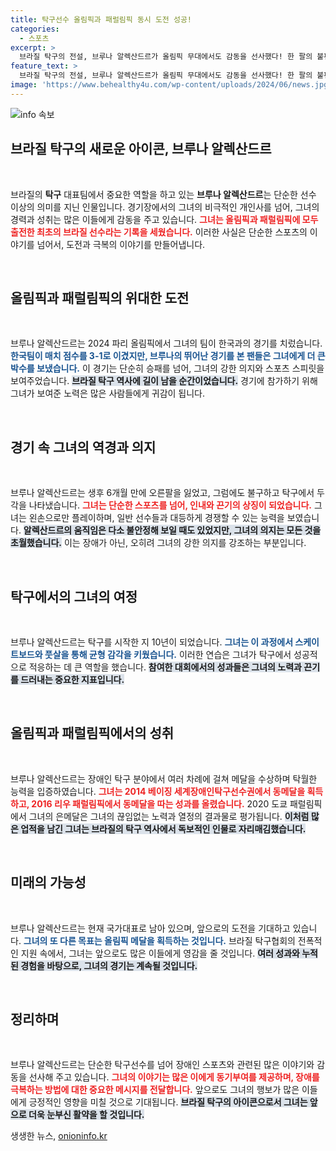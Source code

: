 ```yaml
---
title: 탁구선수 올림픽과 패럴림픽 동시 도전 성공!
categories:
  - 스포츠
excerpt: >
  브라질 탁구의 전설, 브루나 알렉산드르가 올림픽 무대에서도 감동을 선사했다! 한 팔의 불편함을 극복한 그녀가 한국과의 경기 후 뜨거운 박수를 받으며 기록의 주인공이 되었다. 알렉산드르의 도전이 보여준 희망의 메시지에 당신도 주목해보세요!
feature_text: >
  브라질 탁구의 전설, 브루나 알렉산드르가 올림픽 무대에서도 감동을 선사했다! 한 팔의 불편함을 극복한 그녀가 한국과의 경기 후 뜨거운 박수를 받으며 기록의 주인공이 되었다. 알렉산드르의 도전이 보여준 희망의 메시지에 당신도 주목해보세요!
image: 'https://www.behealthy4u.com/wp-content/uploads/2024/06/news.jpg'
---
```


<p><img src="https://www.behealthy4u.com/wp-content/uploads/2024/06/news.jpg" alt="info 속보" /></p>

<h2 data-ke-size="size26">브라질 탁구의 새로운 아이콘, 브루나 알렉산드르</h2>

<p data-ke-size="size16">&nbsp;</p>

<p>브라질의 <b>탁구</b> 대표팀에서 중요한 역할을 하고 있는 <b>브루나 알렉산드르</b>는 단순한 선수 이상의 의미를 지닌 인물입니다. 경기장에서의 그녀의 비극적인 개인사를 넘어, 그녀의 경력과 성취는 많은 이들에게 감동을 주고 있습니다. <b><span style="color: #ee2323;">그녀는 올림픽과 패럴림픽에 모두 출전한 최초의 브라질 선수라는 기록을 세웠습니다.</span></b> 이러한 사실은 단순한 스포츠의 이야기를 넘어서, 도전과 극복의 이야기를 만들어냅니다.</p>

<p data-ke-size="size16">&nbsp;</p>

<h2 data-ke-size="size26">올림픽과 패럴림픽의 위대한 도전</h2>

<p data-ke-size="size16">&nbsp;</p>

<p>브루나 알렉산드르는 2024 파리 올림픽에서 그녀의 팀이 한국과의 경기를 치렀습니다. <b><span style="color: #1a5490;">한국팀이 매치 점수를 3-1로 이겼지만, 브루나의 뛰어난 경기를 본 팬들은 그녀에게 더 큰 박수를 보냈습니다.</span></b> 이 경기는 단순히 승패를 넘어, 그녀의 강한 의지와 스포츠 스피릿을 보여주었습니다. <b><span style="background-color: #21538527;">브라질 탁구 역사에 길이 남을 순간이었습니다.</span></b> 경기에 참가하기 위해 그녀가 보여준 노력은 많은 사람들에게 귀감이 됩니다.</p>

<p data-ke-size="size16">&nbsp;</p>

<h2 data-ke-size="size26">경기 속 그녀의 역경과 의지</h2>

<p data-ke-size="size16">&nbsp;</p>

<p>브루나 알렉산드르는 생후 6개월 만에 오른팔을 잃었고, 그럼에도 불구하고 탁구에서 두각을 나타냈습니다. <b><span style="color: #ee2323;">그녀는 단순한 스포츠를 넘어, 인내와 끈기의 상징이 되었습니다.</span></b> 그녀는 왼손으로만 플레이하며, 일반 선수들과 대등하게 경쟁할 수 있는 능력을 보였습니다. <b><span style="background-color: #21538527;">알렉산드르의 움직임은 다소 불안정해 보일 때도 있었지만, 그녀의 의지는 모든 것을 초월했습니다.</span></b> 이는 장애가 아닌, 오히려 그녀의 강한 의지를 강조하는 부분입니다.</p>

<p data-ke-size="size16">&nbsp;</p>

<h2 data-ke-size="size26">탁구에서의 그녀의 여정</h2>

<p data-ke-size="size16">&nbsp;</p>

<p>브루나 알렉산드르는 탁구를 시작한 지 10년이 되었습니다. <b><span style="color: #1a5490;">그녀는 이 과정에서 스케이트보드와 풋살을 통해 균형 감각을 키웠습니다.</span></b> 이러한 연습은 그녀가 탁구에서 성공적으로 적응하는 데 큰 역할을 했습니다. <b><span style="background-color: #21538527;">참여한 대회에서의 성과들은 그녀의 노력과 끈기를 드러내는 중요한 지표입니다.</span></b></p>

<p data-ke-size="size16">&nbsp;</p>

<h2 data-ke-size="size26">올림픽과 패럴림픽에서의 성취</h2>

<p data-ke-size="size16">&nbsp;</p>

<p>브루나 알렉산드르는 장애인 탁구 분야에서 여러 차례에 걸쳐 메달을 수상하며 탁월한 능력을 입증하였습니다. <b><span style="color: #ee2323;">그녀는 2014 베이징 세계장애인탁구선수권에서 동메달을 획득하고, 2016 리우 패럴림픽에서 동메달을 따는 성과를 올렸습니다.</span></b> 2020 도쿄 패럴림픽에서 그녀의 은메달은 그녀의 끊임없는 노력과 열정의 결과물로 평가됩니다. <b><span style="background-color: #21538527;">이처럼 많은 업적을 남긴 그녀는 브라질의 탁구 역사에서 독보적인 인물로 자리매김했습니다.</span></b></p>

<p data-ke-size="size16">&nbsp;</p>

<h2 data-ke-size="size26">미래의 가능성</h2>

<p data-ke-size="size16">&nbsp;</p>

<p>브루나 알렉산드르는 현재 국가대표로 남아 있으며, 앞으로의 도전을 기대하고 있습니다. <b><span style="color: #1a5490;">그녀의 또 다른 목표는 올림픽 메달을 획득하는 것입니다.</span></b> 브라질 탁구협회의 전폭적인 지원 속에서, 그녀는 앞으로도 많은 이들에게 영감을 줄 것입니다. <b><span style="background-color: #21538527;">여러 성과와 누적된 경험을 바탕으로, 그녀의 경기는 계속될 것입니다.</span></b></p>

<p data-ke-size="size16">&nbsp;</p>

<h2 data-ke-size="size26">정리하며</h2>

<p data-ke-size="size16">&nbsp;</p>

<p>브루나 알렉산드르는 단순한 탁구선수를 넘어 장애인 스포츠와 관련된 많은 이야기와 감동을 선사해 주고 있습니다. <b><span style="color: #ee2323;">그녀의 이야기는 많은 이에게 동기부여를 제공하며, 장애를 극복하는 방법에 대한 중요한 메시지를 전달합니다.</span></b> 앞으로도 그녀의 행보가 많은 이들에게 긍정적인 영향을 미칠 것으로 기대됩니다. <b><span style="background-color: #21538527;">브라질 탁구의 아이콘으로서 그녀는 앞으로 더욱 눈부신 활약을 할 것입니다.</span></b></p>
생생한 뉴스, <a href="https://onioninfo.kr" rel="dofollow">onioninfo.kr</a>


